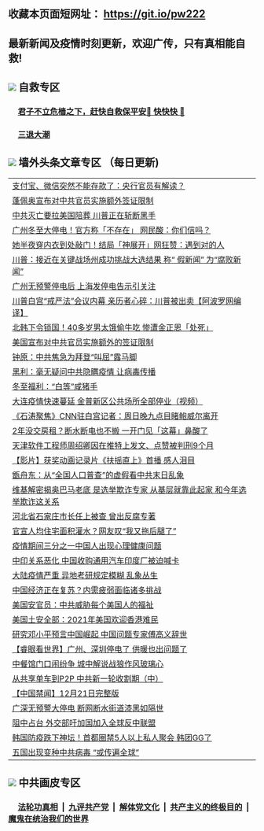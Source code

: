 ## 收藏本页面短网址： https://git.io/pw222
## 最新新闻及疫情时刻更新，欢迎广传，只有真相能自救! 



## <img src="https://img.icons8.com/cute-clipart/2x/circled-right.png">  自救专区

 ### &nbsp;&nbsp;&nbsp;&nbsp; [君子不立危樯之下，赶快自救保平安🍎 快快快 📩](https://github.com/pwgy/td/blob/master/README.md)
 
 ### &nbsp;&nbsp;&nbsp;&nbsp; [三退大潮](https://is.gd/fCPoKo) 
 
## <img src="https://img.icons8.com/cute-clipart/2x/circled-right.png"> 墙外头条文章专区 （每日更新)

<Table>
<tr><td colspan="2" align="left"><a href="https://ijpsyhlp.xhuyd.press/?name=c1258166&key=encdeuyadochlaxz&from=pw2">支付宝、微信突然不能存款了：央行官员有解读？</a></td></tr>
<tr><td colspan="2" align="left"><a href="https://ijpsyhlp.xhuyd.press/?name=c1258181&key=encdeuyadochlaxz&from=pw2">蓬佩奥宣布对中共官员实施额外签证限制</a></td></tr>
<tr><td colspan="2" align="left"><a href="https://ijpsyhlp.xhuyd.press/?name=c1258213&key=encdeuyadochlaxz&from=pw2">中共灭亡要拉美国陪葬 川普正在斩断黑手</a></td></tr>
<tr><td colspan="2" align="left"><a href="https://ijpsyhlp.xhuyd.press/?name=c1258184&key=encdeuyadochlaxz&from=pw2">广州冬至大停电！官方称「不存在」 网民酸：你们信吗？</a></td></tr>
<tr><td colspan="2" align="left"><a href="https://ijpsyhlp.xhuyd.press/?name=c1258174&key=encdeuyadochlaxz&from=pw2">她半夜穿内衣到处敲门！结局「神展开」网狂赞：遇到对的人</a></td></tr>
<tr><td colspan="2" align="left"><a href="https://ijpsyhlp.xhuyd.press/?name=c1258218&key=encdeuyadochlaxz&from=pw2">川普：接近在关键战场州成功挑战大选结果 称“ 假新闻” 为“腐败新闻”</a></td></tr>
<tr><td colspan="2" align="left"><a href="https://ijpsyhlp.xhuyd.press/?name=c1258236&key=encdeuyadochlaxz&from=pw2">广州无预警停电后 上海发停电告示引关注</a></td></tr>
<tr><td colspan="2" align="left"><a href="https://ijpsyhlp.xhuyd.press/?name=c1258185&key=encdeuyadochlaxz&from=pw2">川普白宫“戒严法”会议内幕 亲历者心碎：川普被出卖【阿波罗网编译】</a></td></tr>
<tr><td colspan="2" align="left"><a href="https://ijpsyhlp.xhuyd.press/?name=c1258176&key=encdeuyadochlaxz&from=pw2">北韩下令锁国！40多岁男太饿偷牛吃 惨遭金正恩「处死」</a></td></tr>
<tr><td colspan="2" align="left"><a href="https://ijpsyhlp.xhuyd.press/?name=c1258212&key=encdeuyadochlaxz&from=pw2">美国宣布对中共官员实施额外的签证限制</a></td></tr>
<tr><td colspan="2" align="left"><a href="https://ijpsyhlp.xhuyd.press/?name=c1258156&key=encdeuyadochlaxz&from=pw2">钟原：中共焦急为拜登“叫屈”露马脚</a></td></tr>
<tr><td colspan="2" align="left"><a href="https://ijpsyhlp.xhuyd.press/?name=c1258171&key=encdeuyadochlaxz&from=pw2">黑利：毫无疑问中共隐瞒疫情 让病毒传播</a></td></tr>
<tr><td colspan="2" align="left"><a href="https://ijpsyhlp.xhuyd.press/?name=c1258234&key=encdeuyadochlaxz&from=pw2">冬至福利：“白等”咸猪手</a></td></tr>
<tr><td colspan="2" align="left"><a href="https://ijpsyhlp.xhuyd.press/?name=c1258200&key=encdeuyadochlaxz&from=pw2">大连疫情快速蔓延  金普新区公共场所全部停业（视频）</a></td></tr>
<tr><td colspan="2" align="left"><a href="https://ijpsyhlp.xhuyd.press/?name=c1258201&key=encdeuyadochlaxz&from=pw2">《石涛聚焦》CNN驻白宫记者：周日晚九点目睹鲍威尔离开</a></td></tr>
<tr><td colspan="2" align="left"><a href="https://ijpsyhlp.xhuyd.press/?name=c1258177&key=encdeuyadochlaxz&from=pw2">2年没交房租？断水断电也不搬 一开门见「这幕」鼻酸了</a></td></tr>
<tr><td colspan="2" align="left"><a href="https://ijpsyhlp.xhuyd.press/?name=c1258175&key=encdeuyadochlaxz&from=pw2">天津软件工程师周绍卿因在推特上发文、点赞被判刑9个月</a></td></tr>
<tr><td colspan="2" align="left"><a href="https://ijpsyhlp.xhuyd.press/?name=c1258199&key=encdeuyadochlaxz&from=pw2">【影片】获奖动画记录片《扶摇直上》首播 感人泪目</a></td></tr>
<tr><td colspan="2" align="left"><a href="https://ijpsyhlp.xhuyd.press/?name=c1258159&key=encdeuyadochlaxz&from=pw2">甑舟东：从“全国人口普查”的虚假看中共末日乱象</a></td></tr>
<tr><td colspan="2" align="left"><a href="https://ijpsyhlp.xhuyd.press/?name=c1258183&key=encdeuyadochlaxz&from=pw2">维基解密揭奥巴马老底 是选举欺诈专家 从基层就靠此起家 和今年选举欺诈这关系</a></td></tr>
<tr><td colspan="2" align="left"><a href="https://ijpsyhlp.xhuyd.press/?name=c1258189&key=encdeuyadochlaxz&from=pw2">河北省石家庄市长任上被查 曾出反腐专著</a></td></tr>
<tr><td colspan="2" align="left"><a href="https://ijpsyhlp.xhuyd.press/?name=c1258188&key=encdeuyadochlaxz&from=pw2">官宣人均住宅面积灌水？网友叹“我又拖后腿了”</a></td></tr>
<tr><td colspan="2" align="left"><a href="https://ijpsyhlp.xhuyd.press/?name=c1258233&key=encdeuyadochlaxz&from=pw2">疫情期间三分之一中国人出现心理健康问题</a></td></tr>
<tr><td colspan="2" align="left"><a href="https://ijpsyhlp.xhuyd.press/?name=c1258190&key=encdeuyadochlaxz&from=pw2">中印关系恶化 中国收购通用汽车印度厂被迫喊卡</a></td></tr>
<tr><td colspan="2" align="left"><a href="https://ijpsyhlp.xhuyd.press/?name=c1258231&key=encdeuyadochlaxz&from=pw2">大陆疫情严重 异地考研规定模糊 乱象丛生</a></td></tr>
<tr><td colspan="2" align="left"><a href="https://ijpsyhlp.xhuyd.press/?name=c1258215&key=encdeuyadochlaxz&from=pw2">中国经济正在复苏？内需疲弱面临诸多挑战</a></td></tr>
<tr><td colspan="2" align="left"><a href="https://ijpsyhlp.xhuyd.press/?name=c1258235&key=encdeuyadochlaxz&from=pw2">美国安官员：中共威胁每个美国人的福祉</a></td></tr>
<tr><td colspan="2" align="left"><a href="https://ijpsyhlp.xhuyd.press/?name=c1258187&key=encdeuyadochlaxz&from=pw2">美国土安全部：2021年美国欢迎香港难民</a></td></tr>
<tr><td colspan="2" align="left"><a href="https://ijpsyhlp.xhuyd.press/?name=c1258192&key=encdeuyadochlaxz&from=pw2">研究邓小平预言中国崛起 中国问题专家傅高义辞世</a></td></tr>
<tr><td colspan="2" align="left"><a href="https://ijpsyhlp.xhuyd.press/?name=c1258172&key=encdeuyadochlaxz&from=pw2">【睿眼看世界】广州、深圳停电了 供暖也出问题了</a></td></tr>
<tr><td colspan="2" align="left"><a href="https://ijpsyhlp.xhuyd.press/?name=c1258220&key=encdeuyadochlaxz&from=pw2">中餐馆门口闹纷争 城中解说战狼作风玻璃心</a></td></tr>
<tr><td colspan="2" align="left"><a href="https://ijpsyhlp.xhuyd.press/?name=c1258221&key=encdeuyadochlaxz&from=pw2">从共享单车到P2P 中共新一轮收割期（中）</a></td></tr>
<tr><td colspan="2" align="left"><a href="https://ijpsyhlp.xhuyd.press/?name=c1258157&key=encdeuyadochlaxz&from=pw2">【中国禁闻】12月21日完整版</a></td></tr>
<tr><td colspan="2" align="left"><a href="https://ijpsyhlp.xhuyd.press/?name=c1258145&key=encdeuyadochlaxz&from=pw2">广深无预警大停电 断网断水街道漆黑如隔世</a></td></tr>
<tr><td colspan="2" align="left"><a href="https://ijpsyhlp.xhuyd.press/?name=c1258230&key=encdeuyadochlaxz&from=pw2">阻中占台 外交部吁加国加入全球反中联盟</a></td></tr>
<tr><td colspan="2" align="left"><a href="https://ijpsyhlp.xhuyd.press/?name=c1258191&key=encdeuyadochlaxz&from=pw2">韩国防疫跌下神坛！首都圈禁5人以上私人聚会 韩团GG了</a></td></tr>
<tr><td colspan="2" align="left"><a href="https://ijpsyhlp.xhuyd.press/?name=c1258169&key=encdeuyadochlaxz&from=pw2">五国出现变种中共病毒 “或传遍全球”</a></td></tr>

 </Table>

## <img src="https://img.icons8.com/cute-clipart/2x/circled-right.png"> 中共画皮专区


 ### &nbsp;&nbsp;&nbsp;&nbsp; [法轮功真相](https://github.com/begood0513/basic/blob/master/README.md) &nbsp;|&nbsp; [九评共产党](https://github.com/begood0513/9ping.md/blob/master/README.md) &nbsp;|&nbsp; [解体党文化](https://github.com/begood0513/jtdwh.md/blob/master/README.md)   &nbsp;|&nbsp; [共产主义的终极目的](https://github.com/begood0513/gczydzjmd.md/blob/master/README.md) &nbsp;|&nbsp; [魔鬼在统治我们的世界](https://github.com/begood0513/gczydzjmd.md/blob/master/README.md) 


